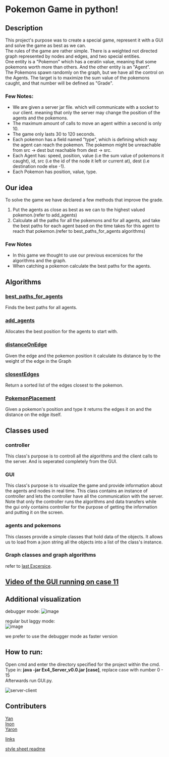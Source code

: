 # Pokemon Game in python!

## Description
This project's purpose was to create a special game, represent it with a GUI and solve the game as best as we can.</br>
The rules of the game are rather simple. There is a weighted not directed graph represented by nodes and edges, and two special entities.</br>
One entity is a "Pokemon" which has a ceratin value, meaning that some pokemons worth more than others. And the other entity is an "Agent".</br> The Pokemons spawn randomly on the graph, but we have all the control on the Agents.
The target is to maximize the sum value of the pokemons caught, and that number will be defined as "Grade".</br>

### Few Notes:
* We are given a server jar file. which will communicate with a socket to our client. meaning that only the server may change the position of the agents and the pokemons.</br>
* The maximum amount of calls to move an agent within a second is only 10.</br>
* The game only lasts 30 to 120 seconds.</br>
* Each pokemon has a field named "type", which is defining which way the agent can reach the pokemon. The pokemon might be unreachable from src -> dest but reachable from dest -> src.
* Each Agent has: speed, position, value (i.e the sum value of pokemons it caught), id, src (i.e the id of the node it left or current at), dest (i.e destination node else -1).
* Each Pokemon has position, value, type.


## Our idea
To solve the game we have declared a few methods that improve the grade.</br>
1. Put the agents as close as best as we can to the highest valued pokemon.(refer to add_agents)
2. Calculate all the paths for all the pokemons and for all agents, and take the best paths for each agent based on the time takes for this agent to reach that pokemon.(refer to best_paths_for_agents algorithms)



### Few Notes
* In this game we thought to use our previous excersices for the algorithms and the graph.</br>
* When catching a pokemon calculate the best paths for the agents.


## Algorithms

### [best_paths_for_agents](https://github.com/Inon-Sinn/Uni-Ariel-OOP-Ex4/blob/master/Model/Graph_Algo.py#:~:text=def%20best_Path_foreach_agent(self%2C%20agents%3A%20list%2C%20pokemons%3A%20list)%20%2D%3E%20dict%3A)

Finds the best paths for all agents.
### [add_agents](https://github.com/Inon-Sinn/Uni-Ariel-OOP-Ex4/blob/master/Model/Controller.py#:~:text=def%20add_agents(self)%3A)

Allocates the best position for the agents to start with.
### [distanceOnEdge](https://github.com/Inon-Sinn/Uni-Ariel-OOP-Ex4/blob/master/Model/Graph_Algo.py#:~:text=def%20distanceOnEdge(self%2C%20edge%2C%20pos)%20%2D%3E%20float%3A)

Given the edge and the pokemon position it calculate its distance by to the weight of the edge in the Graph
### [closestEdges](https://github.com/Inon-Sinn/Uni-Ariel-OOP-Ex4/blob/master/Model/Graph_Algo.py#:~:text=def%20closestEdges(self%2C%20pos)%20%2D%3E%20list%3A)

Return a sorted list of the edges closest to the pokemon.
### [PokemonPlacement](https://github.com/Inon-Sinn/Uni-Ariel-OOP-Ex4/blob/master/Model/Graph_Algo.py#:~:text=def%20PokemonPlacement(self%2C%20type%2C%20pos)%20%2D%3E%20tuple%3A)

Given a pokemon's position and type it returns the edges it on and the distance on the edge itself.

## Classes used

### controller
This class's purpose is to controll all the algorithms and the client calls to the server. And is seperated completely from the GUI.

### GUI
This class's purpose is to visualize the game and provide information about the agents and nodes in real time.
This class contains an instance of controller and lets the controller have all the communication with the server. Note that only the controller runs the algorithms and data transfers while the gui only contains controller for the purpose of getting the information and putting it on the screen.

### agents and pokemons
This classes provide a simple classes that hold data of the objects. It allows us to load from a json string all the objects into a list of the class's instance.

### Graph classes and graph algorithms
refer to [last Excersice](https://github.com/Inon-Sinn/Uni-Ariel-OOP-Ex3/tree/master/src).

## [Video of the GUI running on case 11](https://github.com/Inon-Sinn/Uni-Ariel-OOP-Ex4/blob/master/Ex4_Video_case11.zip)

## Additional visualization
debugger mode:
![image](https://user-images.githubusercontent.com/82415308/148687021-8c04d506-8e68-407a-bc16-c7fbe32cabe2.png)</br>

regular but laggy mode:</br>
![image](https://user-images.githubusercontent.com/82415308/148687050-1ee8c540-941f-468a-ad07-8b3cc328527c.png)

we prefer to use the debugger mode as faster version

## How to run:
Open cmd and enter the directory specified for the project within the cmd.</br>
Type in: **java -jar Ex4_Server_v0.0.jar [case]**, replace case with number 0 - 15 </br> 
Afterwards run GUI.py.

![server-client](https://user-images.githubusercontent.com/82415308/148679719-4408d648-57b2-4784-bd1b-cf04bab1db79.png)



## Contributers
[Yan](https://github.com/Yannnyan) </br>
[Inon](https://github.com/Inon-Sinn) </br>
[Yaron](https://github.com/Yaron-S) </br>



[links](https://github.com/benmoshe/OOP_2021/blob/main/Assignments/Ex4/links.txt)

[style sheet readme](https://docs.github.com/en/github/writing-on-github/getting-started-with-writing-and-formatting-on-github/basic-writing-and-formatting-syntax)
